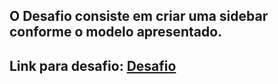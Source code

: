 ## O Desafio consiste em criar uma sidebar conforme o modelo apresentado.

## Link para desafio: [Desafio](https://efficient-sloth-d85.notion.site/Desafio-Sidebar-f2251eb4976941eb958326ea327ffeb9)

![]()
